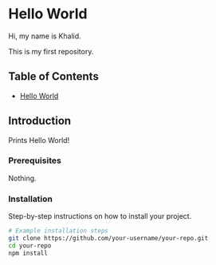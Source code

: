 # Hello World

Hi, my name is Khalid.

This is my first repository.

## Table of Contents
- [Hello World](#hello-world)

## Introduction

Prints Hello World!

### Prerequisites

Nothing.

### Installation

Step-by-step instructions on how to install your project.

```bash
# Example installation steps
git clone https://github.com/your-username/your-repo.git
cd your-repo
npm install
